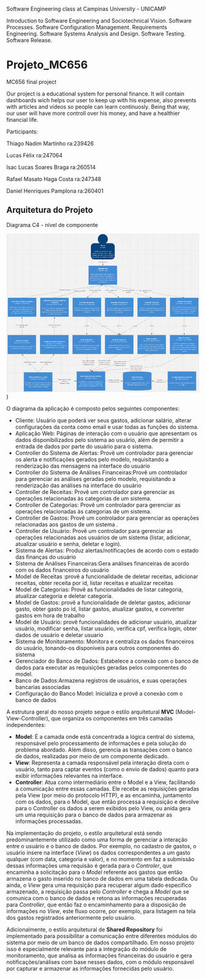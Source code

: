 Software Engineering class at Campinas University - UNICAMP

Introduction to Software Engineering and Sociotechnical Vision. Software Processes. Software Configuration Management. Requirements Engineering. Software Systems Analysis and Design. Software Testing. Software Release.


# Projeto_MC656

MC656 final project

Our project is a educational system for personal finance. It will contain dashboards wich helps our user to keep up with his expense, also prevents with articles and vídeos so people can learn continuosly. Being that way, our user will have more controll over his money, and have a healthier financial life.

Participants:

Thiago Nadim Martinho ra:239426

Lucas Félix ra:247064

Isac Lucas Soares Braga ra:260514

Rafael Masato Haga Costa ra:247348

Daniel Henriques Pamplona ra:260401


## Arquitetura do Projeto

Diagrama C4 - nível de componente 

![alt text - diagrama C4 a nivel de componentes](image.png))

O diagrama da aplicação é composto pelos seguintes componentes:

- Cliente: Usuário que poderá ver seus gastos, adicionar salário, alterar configurações da conta como email e usar todas as funções do sistema.
- Aplicação Web: Páginas de interação com o usuário que apresentam os dados disponibilizados pelo sistema ao usuário, além de permitir a entrada de dados por parte do usuário para o sistema.
- Controller do Sistema de Alertas: Provê um controlador para gerenciar os alerta e notificações gerados pelo modelo, requisitando a renderização das mensagens na interface do usuário
- Controller do Sistema de Análises Financeiras:Provê um controlador para gerenciar as análises geradas pelo modelo, requisitando a renderização das análises na interface do usuário
- Controller de Receitas: Provê um controlador para gerenciar as operações relacionadas às categorias de um sistema.
- Controller de Categorias: Provê um controlador para gerenciar as operações relacionadas às categorias de um sistema.
- Controller de Gastos: Provê um controlador para gerenciar as operações relacionadas aos gastos de um sistema .
- Controller de Usuário: Provê um controlador para gerenciar as operações relacionadas aos usuários de um sistema (listar, adicionar, atualizar usuário e senha, deletar e login).
-  Sistema de Alertas: Produz alertas/notificações de acordo com o estado das finanças do usuário
- Sistema de Análises Financeiras:Gera análises financeiras de acordo com os dados financeiros do usuário
- Model de Receitas   :provê a funcionalidade de deletar receitas, adicionar receitas, obter receita por id, listar receitas e atualizar receitas        
- Model de Categorias: Provê as funcionalidades de listar categoria, atualizar categoria e deletar categoria.
- Model de Gastos: provê a funcionalidade de deletar gastos, adicionar gasto, obter gasto po id, listar gastos, atualizar gastos, e converter gastos em hora de trabalho
- Model de Usuário: provê funcionalidades de adicionar usuário, atualizar usuário, modificar senha, listar usuário, verifica cpf, verifica login, obter dados de usuário e deletar usuario
- Sistema de Monitoramento: Monitora e centraliza os dados financeiros do usuário, tonando-os disponiveis para outros componentes do sistema
- Gerenciador do Banco de Dados: Estabelece a conexão com o banco de dados para executar as requisições geradas pelos componentes do model.
- Banco de Dados:Armazena registros de usuários, e suas operações bancarias associadas
- Configuração do Banco Model: Inicializa e provê a conexão com o banco de dados




A estrutura geral do nosso projeto segue o estilo arquitetural **MVC** (Model-View-Controller), que organiza os componentes em três camadas independentes:

- **Model**: É a camada onde está concentrada a lógica central do sistema, responsável pelo processamento de informações e pela solução do problema abordado. Além disso, gerencia as transações com o banco de dados, realizadas por meio de um componente dedicado.
- **View**: Representa a camada responsável pela interação direta com o usuário, tanto para captar eventos (como o envio de dados) quanto para exibir informações relevantes na interface.
- **Controller**: Atua como intermediário entre o Model e a View, facilitando a comunicação entre essas camadas. Ele recebe as requisições geradas pela View (por meio do protocolo HTTP), e as encaminha, juntamento com os dados, para o Model, que então processa a requisição e devolve para o Controller os dados a serem exibidos pelo View, ou anida gera um uma requisição para o banco de dados para armazenar as informações processadas.

Na implementação do projeto, o estilo arquitetural está sendo predominantemente utilizado como uma forma de gerenciar a interação entre o usuário e o banco de dados. Por exemplo, no cadastro de gastos, o usuário insere na interface (*View*) os dados correspondentes a um gasto qualquer (com data, categoria e valor), e no momento em faz a submissão dessas informações uma requisão é gerada para o *Controler*, que encaminha a solicitação para o *Model* referente aos gastos que então armazena o gasto inserido no banco de dados em uma tabela dedicada. Ou ainda, o *View* gera uma requisição para recuperar algum dado específico armazenado, a requisição passa pelo *Controller* e chega a *Model* que se comunica com o banco de dados e retona as informações recuperadas para *Controller*, que então faz o encaminhamento para a disposição de informações no *View*, este fluxo ocorre, por exemplo, para listagem na tela dos gastos registrados anteriormente pelo usuário.

Adicionalmente, o estilo arquitetural de **Shared Repository** foi implementado para possibilitar a comunicação entre diferentes módulos do sistema por meio de um banco de dados compartilhado. Em nosso projeto isso é especialmente relevante para a integração do módulo de monitoramento, que analisa as informações financeiras do usuário e gera notificações/análises com base nesses dados, com o módulo responsável por capturar e armazenar as informações fornecidas pelo usuário.
